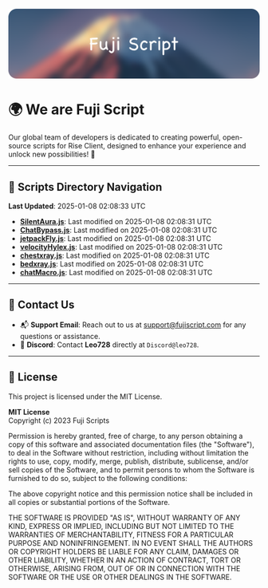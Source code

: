 ![Banner](.github/b.webp)

# 🌍 **We are Fuji Script**

Our global team of developers is dedicated to creating powerful, open-source scripts for Rise Client, designed to enhance your experience and unlock new possibilities! 🌟

---
<!-- SCRIPTS_NAVIGATION_START -->
## 📂 **Scripts Directory Navigation**

**Last Updated**: 2025-01-08 02:08:33 UTC

- **[SilentAura.js](scripts/SilentAura.js)**: Last modified on 2025-01-08 02:08:31 UTC
- **[ChatBypass.js](scripts/ChatBypass.js)**: Last modified on 2025-01-08 02:08:31 UTC
- **[jetpackFly.js](scripts/jetpackFly.js)**: Last modified on 2025-01-08 02:08:31 UTC
- **[velocityHylex.js](scripts/velocityHylex.js)**: Last modified on 2025-01-08 02:08:31 UTC
- **[chestxray.js](scripts/chestxray.js)**: Last modified on 2025-01-08 02:08:31 UTC
- **[bedxray.js](scripts/bedxray.js)**: Last modified on 2025-01-08 02:08:31 UTC
- **[chatMacro.js](scripts/chatMacro.js)**: Last modified on 2025-01-08 02:08:31 UTC

<!-- SCRIPTS_NAVIGATION_END -->

---

## 💬 **Contact Us**  
- 📬 **Support Email**: Reach out to us at [support@fujiscript.com](mailto:support@fujiscript.com) for any questions or assistance.  
- 💬 **Discord**: Contact **Leo728** directly at `Discord@leo728`.

---

## 📜 **License**

This project is licensed under the MIT License.  

**MIT License**  
Copyright (c) 2023 Fuji Scripts  

Permission is hereby granted, free of charge, to any person obtaining a copy of this software and associated documentation files (the "Software"), to deal in the Software without restriction, including without limitation the rights to use, copy, modify, merge, publish, distribute, sublicense, and/or sell copies of the Software, and to permit persons to whom the Software is furnished to do so, subject to the following conditions:  

The above copyright notice and this permission notice shall be included in all copies or substantial portions of the Software.  

THE SOFTWARE IS PROVIDED "AS IS", WITHOUT WARRANTY OF ANY KIND, EXPRESS OR IMPLIED, INCLUDING BUT NOT LIMITED TO THE WARRANTIES OF MERCHANTABILITY, FITNESS FOR A PARTICULAR PURPOSE AND NONINFRINGEMENT. IN NO EVENT SHALL THE AUTHORS OR COPYRIGHT HOLDERS BE LIABLE FOR ANY CLAIM, DAMAGES OR OTHER LIABILITY, WHETHER IN AN ACTION OF CONTRACT, TORT OR OTHERWISE, ARISING FROM, OUT OF OR IN CONNECTION WITH THE SOFTWARE OR THE USE OR OTHER DEALINGS IN THE SOFTWARE.  
